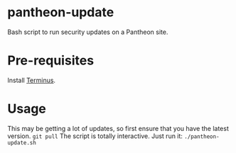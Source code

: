 # pantheon-update
Bash script to run security updates on a Pantheon site.

# Pre-requisites
Install [Terminus](https://github.com/pantheon-systems/terminus).

# Usage
This may be getting a lot of updates, so first ensure that you have the latest version.
`git pull`
The script is totally interactive.  Just run it:
`./pantheon-update.sh`
